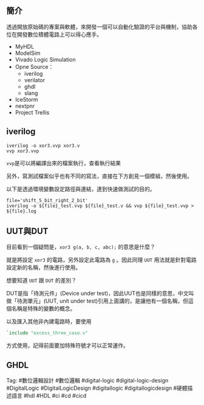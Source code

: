 ## 簡介
透過開放原始碼的專案與軟體，來開發一個可以自動化驗證的平台與機制，協助各位在開發數位積體電路上可以得心應手。

- MyHDL
- ModelSim
- Vivado Logic Simulation
- Opne Source：
  - iverilog
  - verilator
  - ghdl
  - slang
- IceStorm
- nextpnr
- Project Trellis


## iverilog

```
iverilog -o xor3.vvp xor3.v
vvp xor3.vvp
```

`vvp`是可以將編譯出來的檔案執行，查看執行結果

另外，寫測試檔案似乎也有不同的寫法，直接在下方創見一個模組，然後使用。

以下是透過環境變數設定路徑與連結，達到快速做測試的目的。

```
file='shift_5_bit_right_2_bit'
iverilog -o ${file}_test.vvp ${file}_test.v && vvp ${file}_test.vvp > ${file}.log
```

## UUT與DUT
目前看到一個疑問是，`xor3 g(a, b, c, abc);` 的意思是什麼？

就是將設定 `xor3` 的電路，另外設定此電路為 `g` 。因此同理 `UUT` 用法就是針對電路設定新的名稱，然後進行使用。

想要知道 `UUT` 跟 `DUT` 的差別？

DUT是指「待測元件」(Device under test)，因此UUT也是同樣的意思，中文叫做「待測單元」(UUT, unit under test)引用上面講的，是讓他有一個名稱，但這個名稱是特殊的變數的概念。

以及匯入其他非內建電路時，要使用
```verilog
`include "excess_three_case.v"
```

方式使用，記得前面要加特殊符號才可以正常運作。

## GHDL

Tag: #數位邏輯設計 #數位邏輯 #digital-logic #digital-logic-design #DigitalLogic #DigitalLogicDesign #digitallogic #digitallogicdesign #硬體描述語言 #hdl #HDL #ci #cd #cicd

